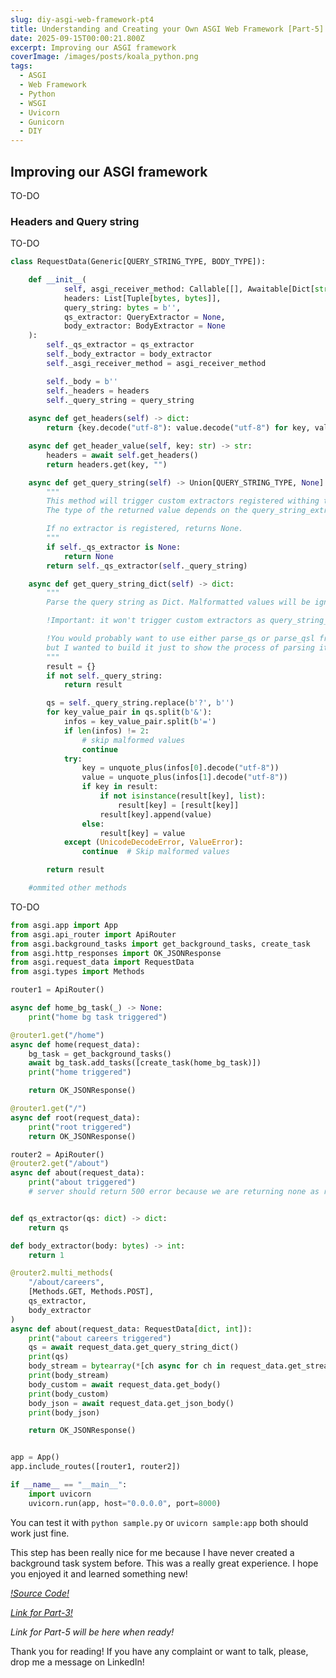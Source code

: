 ```yaml
---
slug: diy-asgi-web-framework-pt4
title: Understanding and Creating your Own ASGI Web Framework [Part-5]
date: 2025-09-15T00:00:21.800Z
excerpt: Improving our ASGI framework
coverImage: /images/posts/koala_python.png
tags:
  - ASGI
  - Web Framework
  - Python
  - WSGI
  - Uvicorn
  - Gunicorn
  - DIY
---
```


<script>
  import CodeBlock from "$lib/components/molecules/CodeBlock.svelte";
</script>

## Improving our ASGI framework

TO-DO

### Headers and Query string

TO-DO

<CodeBlock lang="python" filename="asgi/request_data.py">

```python
class RequestData(Generic[QUERY_STRING_TYPE, BODY_TYPE]):

    def __init__(
            self, asgi_receiver_method: Callable[[], Awaitable[Dict[str, Any]]],
            headers: List[Tuple[bytes, bytes]],
            query_string: bytes = b'',
            qs_extractor: QueryExtractor = None,
            body_extractor: BodyExtractor = None
    ):
        self._qs_extractor = qs_extractor
        self._body_extractor = body_extractor
        self._asgi_receiver_method = asgi_receiver_method

        self._body = b''
        self._headers = headers
        self._query_string = query_string
    
    async def get_headers(self) -> dict:
        return {key.decode("utf-8"): value.decode("utf-8") for key, value in self._headers}

    async def get_header_value(self, key: str) -> str:
        headers = await self.get_headers()
        return headers.get(key, "")

    async def get_query_string(self) -> Union[QUERY_STRING_TYPE, None]:
        """
        This method will trigger custom extractors registered withing the router
        The type of the returned value depends on the query_string_extractor used.

        If no extractor is registered, returns None.
        """
        if self._qs_extractor is None:
            return None
        return self._qs_extractor(self._query_string)

    async def get_query_string_dict(self) -> dict:
        """
        Parse the query string as Dict. Malformatted values will be ignored.

        !Important: it won't trigger custom extractors as query_string_extractor is not used

        !You would probably want to use either parse_qs or parse_qsl from the urllib.parse STD package,
        but I wanted to build it just to show the process of parsing it here.!
        """
        result = {}
        if not self._query_string:
            return result

        qs = self._query_string.replace(b'?', b'')
        for key_value_pair in qs.split(b'&'):
            infos = key_value_pair.split(b'=')
            if len(infos) != 2:
                # skip malformed values
                continue
            try:
                key = unquote_plus(infos[0].decode("utf-8"))
                value = unquote_plus(infos[1].decode("utf-8"))
                if key in result:
                    if not isinstance(result[key], list):
                        result[key] = [result[key]]
                    result[key].append(value)
                else:
                    result[key] = value
            except (UnicodeDecodeError, ValueError):
                continue  # Skip malformed values

        return result

    #ommited other methods
```

</CodeBlock>

TO-DO

<CodeBlock lang="python" filename="sample.py">

```python
from asgi.app import App
from asgi.api_router import ApiRouter
from asgi.background_tasks import get_background_tasks, create_task
from asgi.http_responses import OK_JSONResponse
from asgi.request_data import RequestData
from asgi.types import Methods

router1 = ApiRouter()

async def home_bg_task(_) -> None:
    print("home bg task triggered")

@router1.get("/home")
async def home(request_data):
    bg_task = get_background_tasks()
    await bg_task.add_tasks([create_task(home_bg_task)])
    print("home triggered")

    return OK_JSONResponse()

@router1.get("/")
async def root(request_data):
    print("root triggered")
    return OK_JSONResponse()

router2 = ApiRouter()
@router2.get("/about")
async def about(request_data):
    print("about triggered")
    # server should return 500 error because we are returning none as response


def qs_extractor(qs: dict) -> dict:
    return qs

def body_extractor(body: bytes) -> int:
    return 1

@router2.multi_methods(
    "/about/careers",
    [Methods.GET, Methods.POST],
    qs_extractor,
    body_extractor
)
async def about(request_data: RequestData[dict, int]):
    print("about careers triggered")
    qs = await request_data.get_query_string_dict()
    print(qs)
    body_stream = bytearray(*[ch async for ch in request_data.get_stream_body_bytes()])
    print(body_stream)
    body_custom = await request_data.get_body()
    print(body_custom)
    body_json = await request_data.get_json_body()
    print(body_json)

    return OK_JSONResponse()


app = App()
app.include_routes([router1, router2])

if __name__ == "__main__":
    import uvicorn
    uvicorn.run(app, host="0.0.0.0", port=8000)
```


</CodeBlock>


You can test it with `python sample.py` or `uvicorn sample:app` both should work just fine.

This step has been really nice for me because I have never created a background task system before. This was a really great experience.
I hope you enjoyed it and learned something new!


*[!Source Code!](https://github.com/teod-sh/diy_asgi_framework)*

*[Link for Part-3!](/diy-asgi-web-framework-pt3)*

*Link for Part-5 will be here when ready!*

Thank you for reading! If you have any complaint or want to talk, please, drop me a message on LinkedIn!